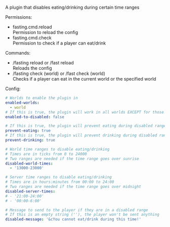 A plugin that disables eating/drinking during certain time ranges

Permissions:
 - fasting.cmd.reload\
   Permission to reload the config
 - fasting.cmd.check\
   Permission to check if a player can eat/drink

Commands:
 - /fasting reload or /fast reload\
   Reloads the config
 - /fasting check (world) or /fast check (world)\
   Checks if a player can eat in the current world or the specified world

Config:
```yaml
# Worlds to enable the plugin in
enabled-worlds:
  - world
# If this is true, the plugin will work in all worlds EXCEPT for those in "enabled-worlds"
enabled-to-disabled: false

# If this is true, the plugin will prevent eating during disabled ranges
prevent-eating: true
# If this is true, the plugin will prevent drinking during disabled ranges
prevent-drinking: true

# World time ranges to disable eating/drinking
# Times are in ticks from 0 to 24000
# Two ranges are needed if the time range goes over sunrise
disabled-world-times:
  - '13000-23000'

# Server time ranges to disable eating/drinking
# Times are in hours:minutes from 00:00 to 24:00
# Two ranges are needed if the time range goes over midnight
disabled-server-times:
# - '21:00-24:00'
# - '00:00-6:00'

# Message to send to the player if they are in a disabled range
# If this is an empty string (''), the player won't be sent anything
disabled-message: '&cYou cannot eat/drink during this time!'
```